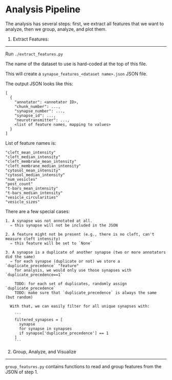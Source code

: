 Analysis Pipeline
=================

The analysis has several steps: first, we extract all features that we want to
analyze, then we group, analyze, and plot them.

1. Extract Features:
----------------------

  Run `./extract_features.py`

  The name of the dataset to use is hard-coded at the top of this file.

  This will create a `synapse_features_<dataset name>.json` JSON file.

  The output JSON looks like this:

  ```
  [
    {
      "annotator": <annotator ID>,
      "chunk_number": ...,
      "synapse_number": ...,
      "synapse_id": ...,
      "neurotransmitter": ...,
      <list of feature names, mapping to values>
    }
  ]
  ```

  List of feature names is:

    "cleft_mean_intensity"
    "cleft_median_intensity"
    "cleft_membrane_mean_intensity"
    "cleft_membrane_median_intensity"
    "cytosol_mean_intensity"
    "cytosol_median_intensity"
    "num_vesicles"
    "post_count"
    "t-bars_mean_intensity"
    "t-bars_median_intensity"
    "vesicle_circularities"
    "vesicle_sizes"

  There are a few special cases:

    1. A synapse was not annotated at all.
      ⇒ this synapse will not be included in the JSON

    2. A feature might not be present (e.g., there is no cleft, can't measure cleft intensity)
      ⇒ this feature will be set to `None`

    3. A synapse is a duplicate of another synapse (two or more annotators did the same)
      ⇒ for each synapse (duplicate or not) we store a `duplicate_precedence` "feature"
        for analysis, we would only use those synapses with `duplicate_precedence==1`

        TODO: for each set of duplicates, randomly assign `duplicate_precedence`
        TODO: make sure that `duplicate_precedence` is always the same (but random)

      With that, we can easily filter for all unique synapses with:

        ```
        filtered_synapses = [
          synapse
          for synapse in synapses
          if synapse['duplicate_precedence'] == 1
        ]
        ```

2. Group, Analyze, and Visualize
--------------------------------

  `group_features.py` contains functions to read and group features from the
  JSON of step 1.

